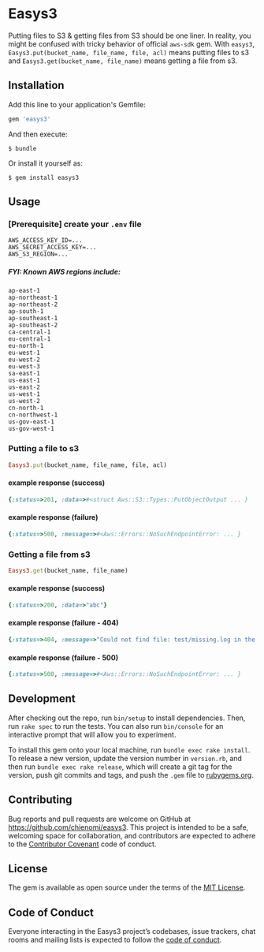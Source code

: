 # Easys3

Putting files to S3 & getting files from S3 should be one liner. In reality, you might be confused with tricky behavior of official `aws-sdk` gem. With `easys3`, `Easys3.put(bucket_name, file_name, file, acl)` means putting files to s3 and `Easys3.get(bucket_name, file_name)` means getting a file from s3.

## Installation

Add this line to your application's Gemfile:

```ruby
gem 'easys3'
```

And then execute:

    $ bundle

Or install it yourself as:

    $ gem install easys3

## Usage

### [Prerequisite] create your `.env` file
```
AWS_ACCESS_KEY_ID=...
AWS_SECRET_ACCESS_KEY=...
AWS_S3_REGION=...
```

##### FYI: Known AWS regions include:

```
ap-east-1
ap-northeast-1
ap-northeast-2
ap-south-1
ap-southeast-1
ap-southeast-2
ca-central-1
eu-central-1
eu-north-1
eu-west-1
eu-west-2
eu-west-3
sa-east-1
us-east-1
us-east-2
us-west-1
us-west-2
cn-north-1
cn-northwest-1
us-gov-east-1
us-gov-west-1
```


### Putting a file to s3
```ruby
Easys3.put(bucket_name, file_name, file, acl)
```

#### example response (success)
```ruby
{:status=>201, :data=>#<struct Aws::S3::Types::PutObjectOutput ... }
```

#### example response (failure)
```ruby
{:status=>500, :message=>#<Aws::Errors::NoSuchEndpointError: ... }
```

### Getting a file from s3
```ruby
Easys3.get(bucket_name, file_name)
```

#### example response (success)
```ruby
{:status=>200, :data=>"abc"}
```

#### example response (failure - 404)
```ruby
{:status=>404, :message=>"Could not find file: test/missing.log in the bucket: test-bucket"}
```

#### example response (failure - 500)
```ruby
{:status=>500, :message=>#<Aws::Errors::NoSuchEndpointError: ... }
```

## Development

After checking out the repo, run `bin/setup` to install dependencies. Then, run `rake spec` to run the tests. You can also run `bin/console` for an interactive prompt that will allow you to experiment.

To install this gem onto your local machine, run `bundle exec rake install`. To release a new version, update the version number in `version.rb`, and then run `bundle exec rake release`, which will create a git tag for the version, push git commits and tags, and push the `.gem` file to [rubygems.org](https://rubygems.org).

## Contributing

Bug reports and pull requests are welcome on GitHub at https://github.com/chienomi/easys3. This project is intended to be a safe, welcoming space for collaboration, and contributors are expected to adhere to the [Contributor Covenant](http://contributor-covenant.org) code of conduct.

## License

The gem is available as open source under the terms of the [MIT License](https://opensource.org/licenses/MIT).

## Code of Conduct

Everyone interacting in the Easys3 project’s codebases, issue trackers, chat rooms and mailing lists is expected to follow the [code of conduct](https://github.com/[USERNAME]/easys3/blob/master/CODE_OF_CONDUCT.md).
